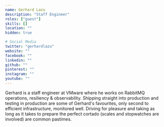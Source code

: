 ```yaml
---
name: Gerhard Lazu
description: "Staff Engineer"
roles: ["guest"]
skills: []
location: ""
hidden: true

# Social Media
twitter: "gerhardlazu"
website: ""
facebook: ""
linkedin: ""
github: ""
pinterest: ""
instagram: ""
youtube: ""
---
```


Gerhard is a staff engineer at VMware where he works on RabbitMQ operations, resiliency & observability. Shipping straight into production and testing in production are some of Gerhard's favourites, only second to efficient infrastructure, monitored well. Driving for pleasure and taking as long as it takes to prepare the perfect cortado (scales and stopwatches are involved) are common pastimes.